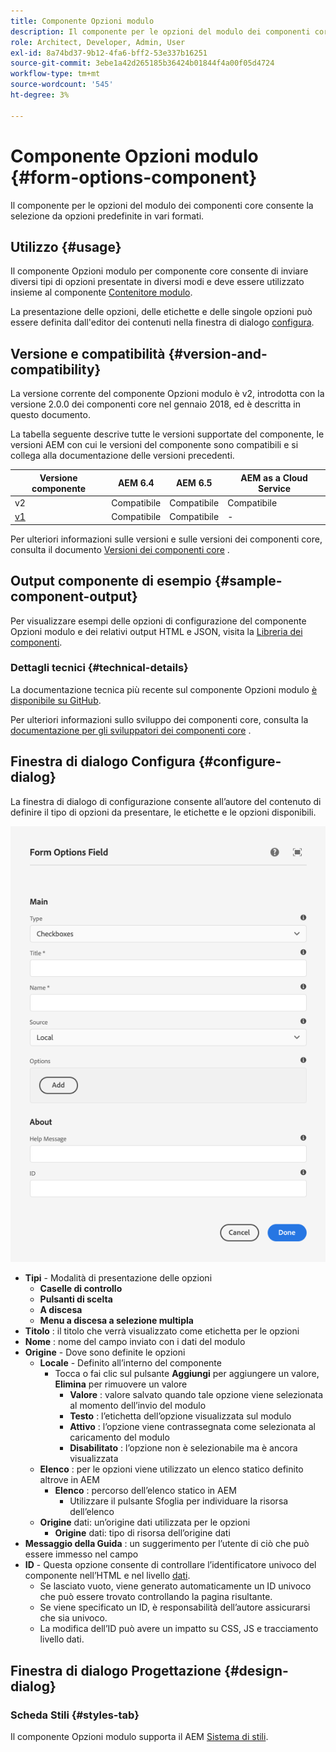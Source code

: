```yaml
---
title: Componente Opzioni modulo
description: Il componente per le opzioni del modulo dei componenti core consente la selezione da opzioni predefinite in vari formati.
role: Architect, Developer, Admin, User
exl-id: 8a74bd37-9b12-4fa6-bff2-53e337b16251
source-git-commit: 3ebe1a42d265185b36424b01844f4a00f05d4724
workflow-type: tm+mt
source-wordcount: '545'
ht-degree: 3%

---
```


# Componente Opzioni modulo {#form-options-component}

Il componente per le opzioni del modulo dei componenti core consente la selezione da opzioni predefinite in vari formati.

## Utilizzo {#usage}

Il componente Opzioni modulo per componente core consente di inviare diversi tipi di opzioni presentate in diversi modi e deve essere utilizzato insieme al componente [Contenitore modulo](form-container.md).

La presentazione delle opzioni, delle etichette e delle singole opzioni può essere definita dall&#39;editor dei contenuti nella finestra di dialogo [configura](#configure-dialog).

## Versione e compatibilità {#version-and-compatibility}

La versione corrente del componente Opzioni modulo è v2, introdotta con la versione 2.0.0 dei componenti core nel gennaio 2018, ed è descritta in questo documento.

La tabella seguente descrive tutte le versioni supportate del componente, le versioni AEM con cui le versioni del componente sono compatibili e si collega alla documentazione delle versioni precedenti.

| Versione componente | AEM 6.4 | AEM 6.5 | AEM as a Cloud Service |
|--- |--- |--- |---|
| v2 | Compatibile | Compatibile | Compatibile |
| [v1](/help/components/v1/form-options-v1.md) | Compatibile | Compatibile | - |

Per ulteriori informazioni sulle versioni e sulle versioni dei componenti core, consulta il documento [Versioni dei componenti core](/help/versions.md) .

## Output componente di esempio {#sample-component-output}

Per visualizzare esempi delle opzioni di configurazione del componente Opzioni modulo e dei relativi output HTML e JSON, visita la [Libreria dei componenti](https://adobe.com/go/aem_cmp_library_form_options).

### Dettagli tecnici {#technical-details}

La documentazione tecnica più recente sul componente Opzioni modulo [è disponibile su GitHub](https://adobe.com/go/aem_cmp_tech_form_options_v2).

Per ulteriori informazioni sullo sviluppo dei componenti core, consulta la [documentazione per gli sviluppatori dei componenti core](/help/developing/overview.md) .

## Finestra di dialogo Configura {#configure-dialog}

La finestra di dialogo di configurazione consente all’autore del contenuto di definire il tipo di opzioni da presentare, le etichette e le opzioni disponibili.

![Finestra di dialogo di modifica del componente Opzioni modulo](/help/assets/form-options-edit.png)

* **Tipi**  - Modalità di presentazione delle opzioni
   * **Caselle di controllo**
   * **Pulsanti di scelta**
   * **A discesa**
   * **Menu a discesa a selezione multipla**
* **Titolo** : il titolo che verrà visualizzato come etichetta per le opzioni
* **Nome** : nome del campo inviato con i dati del modulo
* **Origine**  - Dove sono definite le opzioni
   * **Locale**  - Definito all’interno del componente
      * Tocca o fai clic sul pulsante **Aggiungi** per aggiungere un valore, **Elimina** per rimuovere un valore
         * **Valore** : valore salvato quando tale opzione viene selezionata al momento dell’invio del modulo
         * **Testo** : l’etichetta dell’opzione visualizzata sul modulo
         * **Attivo** : l’opzione viene contrassegnata come selezionata al caricamento del modulo
         * **Disabilitato** : l’opzione non è selezionabile ma è ancora visualizzata
   * **Elenco** : per le opzioni viene utilizzato un elenco statico definito altrove in AEM
      * **Elenco** : percorso dell’elenco statico in AEM
         * Utilizzare il pulsante Sfoglia per individuare la risorsa dell’elenco
   * **Origine**  dati: un’origine dati utilizzata per le opzioni
      * **Origine**  dati: tipo di risorsa dell’origine dati
* **Messaggio della Guida** : un suggerimento per l’utente di ciò che può essere immesso nel campo
* **ID**  - Questa opzione consente di controllare l’identificatore univoco del componente nell’HTML e nel livello  [dati](/help/developing/data-layer/overview.md).
   * Se lasciato vuoto, viene generato automaticamente un ID univoco che può essere trovato controllando la pagina risultante.
   * Se viene specificato un ID, è responsabilità dell’autore assicurarsi che sia univoco.
   * La modifica dell’ID può avere un impatto su CSS, JS e tracciamento livello dati.

## Finestra di dialogo Progettazione {#design-dialog}

### Scheda Stili {#styles-tab}

Il componente Opzioni modulo supporta il AEM [Sistema di stili](/help/get-started/authoring.md#component-styling).
